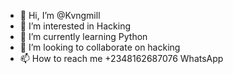 - 👋 Hi, I’m @Kvngmill
- 👀 I’m interested in Hacking
- 🌱 I’m currently learning Python 
- 💞️ I’m looking to collaborate on hacking
- 📫 How to reach me +2348162687076 WhatsApp

<!---
Kvngmill/Kvngmill is a ✨ special ✨ repository because its `README.md` (this file) appears on your GitHub profile.
You can click the Preview link to take a look at your changes.
--->
